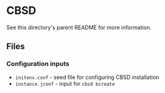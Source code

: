 CBSD
====

See this directory's parent README for more information.

## Files

### Configuration inputs

* `initenv.conf` - seed file for configuring CBSD installation
* `instance.jconf` - input for `cbsd bcreate`
